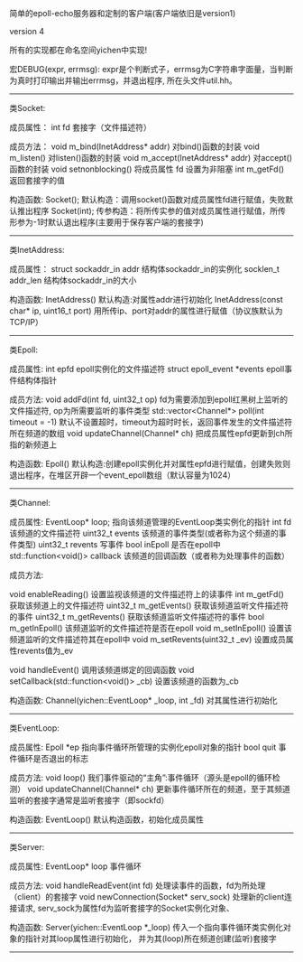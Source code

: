 简单的epoll-echo服务器和定制的客户端(客户端依旧是version1)

version 4

所有的实现都在命名空间yichen中实现!

宏DEBUG(expr, errmsg): expr是个判断式子，errmsg为C字符串字面量，当判断为真时打印输出并输出errmsg，并退出程序, 所在头文件util.hh。

-------------------------------------------------------------------------------------------------

类Socket:

成员属性：
int fd   套接字（文件描述符）

成员方法：
void m_bind(InetAddress* addr)   对bind()函数的封装
void m_listen()                  对listen()函数的封装
void m_accept(InetAddress* addr) 对accept()函数的封装
void setnonblocking()            将成员属性 fd 设置为非阻塞
int m_getFd()                    返回套接字的值

构造函数:
Socket();                        默认构造：调用socket()函数对成员属性fd进行赋值，失败默认推出程序
Socket(int);                     传参构造：将所传实参的值对成员属性进行赋值，所传形参为-1时默认退出程序(主要用于保存客户端的套接字)

-------------------------------------------------------------------------------------------------

类InetAddress:

成员属性：
struct sockaddr_in addr         结构体sockaddr_in的实例化
socklen_t addr_len              结构体sockaddr_in的大小


构造函数:
InetAddress()                                 默认构造:对属性addr进行初始化
InetAddress(const char* ip, uint16_t port)    用所传ip、port对addr的属性进行赋值（协议族默认为TCP/IP）

-------------------------------------------------------------------------------------------------

类Epoll:

成员属性:
int epfd                        epoll实例化的文件描述符
struct epoll_event *events      epoll事件结构体指针

成员方法:
void addFd(int fd, uint32_t op)                 fd为需要添加到epoll红黑树上监听的文件描述符, op为所需要监听的事件类型
std::vector<Channel*> poll(int timeout = -1)    默认不设置超时，timeout为超时时长，返回事件发生的文件描述符所在频道的数组
void updateChannel(Channel* ch)                 把成员属性epfd更新到ch所指的新频道上

构造函数:
Epoll()    默认构造:创建epoll实例化并对属性epfd进行赋值，创建失败则退出程序，在堆区开辟一个event_epoll数组（默认容量为1024）

-------------------------------------------------------------------------------------------------

类Channel:

成员属性:
EventLoop* loop;    指向该频道管理的EventLoop类实例化的指针
int fd              该频道的文件描述符
uint32_t events     该频道的事件类型(或者称为这个频道的事件类型)
uint32_t revents    写事件
bool inEpoll        是否在epoll中
std::function<void()> callback 该频道的回调函数（或者称为处理事件的函数）


成员方法:

void enableReading()            设置监视该频道的文件描述符上的读事件
int m_getFd()                   获取该频道上的文件描述符
uint32_t m_getEvents()          获取该频道监听文件描述符的事件
uint32_t m_getRevents()         获取该频道监听文件描述符的事件
bool m_getInEpoll()             该频道监听的文件描述符是否在epoll
void m_setInEpoll()             设置该频道监听的文件描述符其在epoll中
void m_setRevents(uint32_t _ev) 设置成员属性revents值为_ev
 
void handleEvent()              调用该频道绑定的回调函数
void setCallback(std::function<void()> _cb) 设置该频道的函数为_cb

构造函数:
Channel(yichen::EventLoop* _loop, int _fd)    对其属性进行初始化

-------------------------------------------------------------------------------------------------

类EventLoop:

成员属性:
Epoll *ep                指向事件循环所管理的实例化epoll对象的指针
bool quit                事件循环是否退出的标志

成员方法:
void loop()                        我们事件驱动的“主角”:事件循环（源头是epoll的循环检测）
void updateChannel(Channel* ch)    更新事件循环所在的频道，至于其频道监听的套接字通常是监听套接字（即sockfd）

构造函数:
EventLoop()                   默认构造函数，初始化成员属性

-------------------------------------------------------------------------------------------------

类Server:

成员属性:
EventLoop* loop         事件循环


成员方法:
void handleReadEvent(int fd)           处理读事件的函数，fd为所处理（client）的套接字
void newConnection(Socket* serv_sock)  处理新的client连接请求, serv_sock为属性fd为监听套接字的Socket实例化对象、

构造函数:
Server(yichen::EventLoop *_loop)      传入一个指向事件循环类实例化对象的指针对其loop属性进行初始化，
                                    并为其(loop)所在频道创建(监听)套接字

-------------------------------------------------------------------------------------------------
